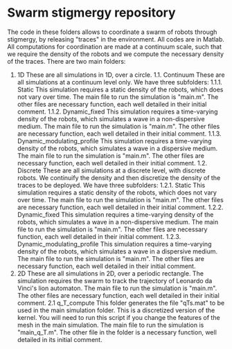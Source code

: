 # Swarm stigmergy repository

The code in these folders allows to coordinate a swarm of robots through stigmergy, by releasing "traces" in the environment. All codes are in Matlab.
All computations for coordination are made at a continuum scale, such that we require the density of the robots and we compute the necessary density of the traces.
There are two main folders:
1. 1D
   These are all simulations in 1D, over a circle.
   1.1. Continuum
       These are all simulations at a continuum level only. We have three subfolders:
       1.1.1. Static
              This simulation requires a static density of the robots, which does not vary over time.
              The main file to run the simulation is "main.m".
              The other files are necessary function, each well detailed in their initial comment.
       1.1.2. Dynamic_fixed
              This simulation requires a time-varying density of the robots, which simulates a wave in a non-dispersive medium.
              The main file to run the simulation is "main.m".
              The other files are necessary function, each well detailed in their initial comment.
       1.1.3. Dynamic_modulating_profile
              This simulation requires a time-varying density of the robots, which simulates a wave in a dispersive medium.
              The main file to run the simulation is "main.m".
              The other files are necessary function, each well detailed in their initial comment.
   1.2. Discrete
       These are all simulations at a discrete level, with discrete robots. We continuify the density and then discretize the density of the traces to be deployed. We          have three subfolders:
       1.2.1. Static
              This simulation requires a static density of the robots, which does not vary over time.
              The main file to run the simulation is "main.m".
              The other files are necessary function, each well detailed in their initial comment.
       1.2.2. Dynamic_fixed
              This simulation requires a time-varying density of the robots, which simulates a wave in a non-dispersive medium.
              The main file to run the simulation is "main.m".
              The other files are necessary function, each well detailed in their initial comment.
       1.2.3. Dynamic_modulating_profile
              This simulation requires a time-varying density of the robots, which simulates a wave in a dispersive medium.
              The main file to run the simulation is "main.m".
              The other files are necessary function, each well detailed in their initial comment.
2. 2D
   These are all simulations in 2D, over a periodic rectangle.
   The simulation requires the swarm to track the trajectory of Leonardo da Vinci's lion automaton.
   The main file to run the simulation is "main.m".
   The other files are necessary function, each well detailed in their initial comment.
   2.1 q_T_compute
       This folder generates the file "qTs.mat" to be used in the main simulation folder. This is a discretized version of the kernel.
       You will need to run this script if you change the features of the mesh in the main simulation.
       The main file to run the simulation is "main_q_T.m".
       The other file in the folder is a necessary function, well detailed in its initial comment.
